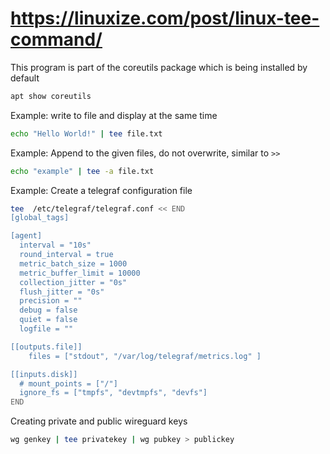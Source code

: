 # https://linuxize.com/post/linux-tee-command/

This program is part of the coreutils package which is being installed by default
```bash
apt show coreutils
```

Example: write to file and display at the same time
```bash
echo "Hello World!" | tee file.txt
```

Example: Append to the given files, do not overwrite, similar to `>>`
```bash
echo "example" | tee -a file.txt
```

Example: Create a telegraf configuration file
```bash
tee  /etc/telegraf/telegraf.conf << END
[global_tags]

[agent]
  interval = "10s"
  round_interval = true
  metric_batch_size = 1000
  metric_buffer_limit = 10000
  collection_jitter = "0s"
  flush_jitter = "0s"
  precision = ""
  debug = false
  quiet = false
  logfile = ""

[[outputs.file]]
    files = ["stdout", "/var/log/telegraf/metrics.log" ]

[[inputs.disk]]
  # mount_points = ["/"]
  ignore_fs = ["tmpfs", "devtmpfs", "devfs"]
END
```

Creating private and public wireguard keys
```bash
wg genkey | tee privatekey | wg pubkey > publickey
```
